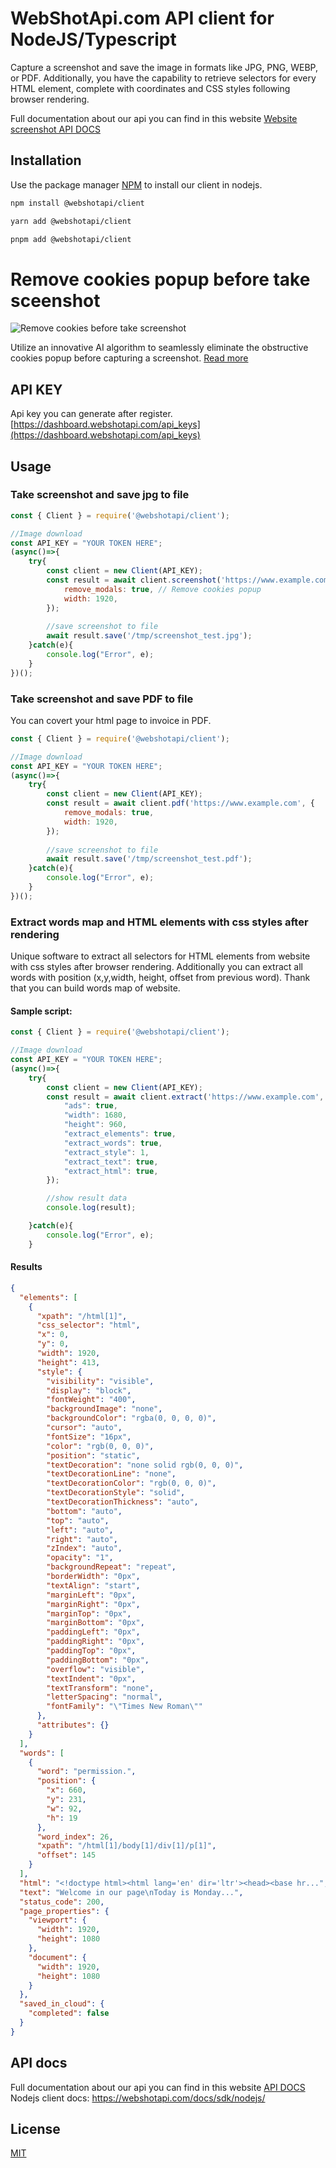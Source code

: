 # WebShotApi.com API client for NodeJS/Typescript

Capture a screenshot and save the image in formats like JPG, PNG, WEBP, or PDF. Additionally, you have the capability to retrieve selectors for every HTML element, complete with coordinates and CSS styles following browser rendering. 

Full documentation about our api you can find in this website [Website screenshot API DOCS](https://webshotapi.com/docs/)

## Installation

Use the package manager [NPM](https://www.npmjs.com/package/@webshotapi/client) to install our client in nodejs.

```bash
npm install @webshotapi/client
```

```sh
yarn add @webshotapi/client
```

```sh
pnpm add @webshotapi/client
```

# Remove cookies popup before take sceenshot
![Remove cookies before take screenshot](https://raw.githubusercontent.com/webshotapi/webshotapi-website-screenshot-php-client/6681d3d38ea13391a30b2e43b8c37191e2d41bef/images/remove-cookies-before-take-screenshot.png)

Utilize an innovative AI algorithm to seamlessly eliminate the obstructive cookies popup before capturing a screenshot. [Read more](http://webshotapi.com/blog/remove-cookies-before-take-screenshot/)


## API KEY
Api key you can generate after register.
[https://dashboard.webshotapi.com/api_keys](https://dashboard.webshotapi.com/api_keys)

## Usage

### Take screenshot and save jpg to file
```javascript
const { Client } = require('@webshotapi/client');

//Image download
const API_KEY = "YOUR TOKEN HERE";
(async()=>{
    try{
        const client = new Client(API_KEY);
        const result = await client.screenshot('https://www.example.com', {
            remove_modals: true, // Remove cookies popup
            width: 1920,
        });
        
        //save screenshot to file
        await result.save('/tmp/screenshot_test.jpg');
    }catch(e){
        console.log("Error", e);
    }
})();
```

### Take screenshot and save PDF to file
You can covert your html page to invoice in PDF.
```javascript
const { Client } = require('@webshotapi/client');

//Image download
const API_KEY = "YOUR TOKEN HERE";
(async()=>{
    try{
        const client = new Client(API_KEY);
        const result = await client.pdf('https://www.example.com', {
            remove_modals: true,
            width: 1920,
        });
        
        //save screenshot to file
        await result.save('/tmp/screenshot_test.pdf');
    }catch(e){
        console.log("Error", e);
    }
})();
```

### Extract words map and HTML elements with css styles after rendering
Unique software to extract all selectors for HTML elements from website with css styles after browser rendering. Additionally you can extract all words with position (x,y,width, height, offset from previous word). Thank that you can build words map of website.

#### Sample script:
```javascript
const { Client } = require('@webshotapi/client');

//Image download
const API_KEY = "YOUR TOKEN HERE";
(async()=>{
    try{
        const client = new Client(API_KEY);
        const result = await client.extract('https://www.example.com', {
            "ads": true,
            "width": 1680,
            "height": 960,
            "extract_elements": true,
            "extract_words": true,
            "extract_style": 1,
            "extract_text": true,
            "extract_html": true,
        });

        //show result data
        console.log(result);

    }catch(e){
        console.log("Error", e);
    }
```
#### Results

```json
{
  "elements": [
    {
      "xpath": "/html[1]",
      "css_selector": "html",
      "x": 0,
      "y": 0,
      "width": 1920,
      "height": 413,
      "style": {
        "visibility": "visible",
        "display": "block",
        "fontWeight": "400",
        "backgroundImage": "none",
        "backgroundColor": "rgba(0, 0, 0, 0)",
        "cursor": "auto",
        "fontSize": "16px",
        "color": "rgb(0, 0, 0)",
        "position": "static",
        "textDecoration": "none solid rgb(0, 0, 0)",
        "textDecorationLine": "none",
        "textDecorationColor": "rgb(0, 0, 0)",
        "textDecorationStyle": "solid",
        "textDecorationThickness": "auto",
        "bottom": "auto",
        "top": "auto",
        "left": "auto",
        "right": "auto",
        "zIndex": "auto",
        "opacity": "1",
        "backgroundRepeat": "repeat",
        "borderWidth": "0px",
        "textAlign": "start",
        "marginLeft": "0px",
        "marginRight": "0px",
        "marginTop": "0px",
        "marginBottom": "0px",
        "paddingLeft": "0px",
        "paddingRight": "0px",
        "paddingTop": "0px",
        "paddingBottom": "0px",
        "overflow": "visible",
        "textIndent": "0px",
        "textTransform": "none",
        "letterSpacing": "normal",
        "fontFamily": "\"Times New Roman\""
      },
      "attributes": {}
    }
  ],
  "words": [
    {
      "word": "permission.",
      "position": {
        "x": 660,
        "y": 231,
        "w": 92,
        "h": 19
      },
      "word_index": 26,
      "xpath": "/html[1]/body[1]/div[1]/p[1]",
      "offset": 145
    }
  ],
  "html": "<!doctype html><html lang='en' dir='ltr'><head><base hr...",
  "text": "Welcome in our page\nToday is Monday...",
  "status_code": 200,
  "page_properties": {
    "viewport": {
      "width": 1920,
      "height": 1080
    },
    "document": {
      "width": 1920,
      "height": 1080
    }
  },
  "saved_in_cloud": {
    "completed": false
  }
}

```

## API docs
Full documentation about our api you can find in this website [API DOCS](https://webshotapi.com/docs/)
Nodejs client docs: https://webshotapi.com/docs/sdk/nodejs/

## License
[MIT](https://choosealicense.com/licenses/mit/)
